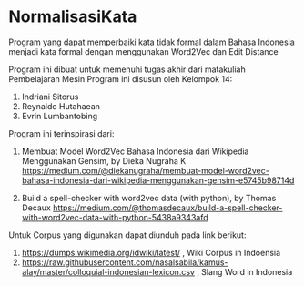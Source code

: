 # NormalisasiKata

Program yang dapat memperbaiki kata tidak formal dalam Bahasa Indonesia menjadi kata formal dengan menggunakan Word2Vec dan Edit Distance

Program ini dibuat untuk memenuhi tugas akhir dari matakuliah Pembelajaran Mesin
Program ini disusun oleh Kelompok 14:
1. Indriani Sitorus
2. Reynaldo Hutahaean
3. Evrin Lumbantobing

Program ini terinspirasi dari:
1. Membuat Model Word2Vec Bahasa Indonesia dari Wikipedia Menggunakan Gensim, by Dieka Nugraha K
https://medium.com/@diekanugraha/membuat-model-word2vec-bahasa-indonesia-dari-wikipedia-menggunakan-gensim-e5745b98714d

2. Build a spell-checker with word2vec data (with python), by Thomas Decaux
https://medium.com/@thomasdecaux/build-a-spell-checker-with-word2vec-data-with-python-5438a9343afd

Untuk Corpus yang digunakan dapat diunduh pada link berikut:
1. https://dumps.wikimedia.org/idwiki/latest/ , Wiki Corpus in Indoensia
2. https://raw.githubusercontent.com/nasalsabila/kamus-alay/master/colloquial-indonesian-lexicon.csv , Slang Word in Indonesia
